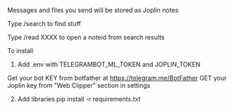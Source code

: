 Messages and files you send will be stored as Joplin notes

Type /search to find stuff

Type /read XXXX to open a noteid from search results


To install

1. Add .env with TELEGRAMBOT_ML_TOKEN and JOPLIN_TOKEN

Get your bot KEY from botfather at https://telegram.me/BotFather
GET your Joplin key from "Web Clipper" section in settings

2. Add libraries
pip install -r requirements.txt


